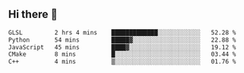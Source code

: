 ## Hi there 👋

 <!--START_SECTION:waka-->

```txt
GLSL         2 hrs 4 mins    █████████████░░░░░░░░░░░░   52.28 %
Python       54 mins         █████▓░░░░░░░░░░░░░░░░░░░   22.88 %
JavaScript   45 mins         ████▓░░░░░░░░░░░░░░░░░░░░   19.12 %
CMake        8 mins          █░░░░░░░░░░░░░░░░░░░░░░░░   03.44 %
C++          4 mins          ▒░░░░░░░░░░░░░░░░░░░░░░░░   01.76 %
```

<!--END_SECTION:waka-->

<!--
**ValentinRapp/ValentinRapp** is a ✨ _special_ ✨ repository because its `README.md` (this file) appears on your GitHub profile.

Here are some ideas to get you started:

- 🔭 I’m currently working on ...
- 🌱 I’m currently learning ...
- 👯 I’m looking to collaborate on ...
- 🤔 I’m looking for help with ...
- 💬 Ask me about ...
- 📫 How to reach me: ...
- 😄 Pronouns: ...
- ⚡ Fun fact: ...
-->
